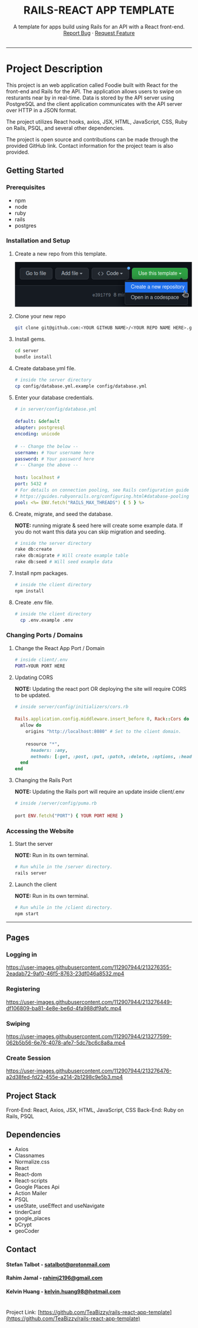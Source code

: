 <!-- PROJECT LOGO -->
<div align="center">

# RAILS-REACT APP TEMPLATE

<div align="center">
  A template for apps build using Rails for an API with a React front-end.
  <div>
    <a href="https://github.com/TeaBizzy/rails-react-template/issues">Report Bug</a>
    ·
    <a href="https://github.com/TeaBizzy/rails-react-template/issues">Request Feature</a>
  </div>
</div>
<br />

<div align="left">

---

# Project Description

This project is an web application called Foodie built with React for the front-end and Rails for the API. The application allows users to swipe on resturants near by in real-time. Data is stored by the API server using PostgreSQL and the client application communicates with the API server over HTTP in a JSON format. 
  

The project utilizes React hooks, axios, JSX, HTML, JavaScript, CSS, Ruby on Rails, PSQL, and several other dependencies. 
  
The project is open source and contributions can be made through the provided GitHub link. Contact information for the project team is also provided.

<!-- GETTING STARTED -->
## Getting Started

### Prerequisites

* npm
* node
* ruby
* rails
* postgres

### Installation and Setup

1. Create a new repo from this template.

    ![template button](docs/template-button.png)

2. Clone your new repo
   ```sh
   git clone git@github.com:<YOUR GITHUB NAME>/<YOUR REPO NAME HERE>.git
   ```

3. Install gems.
    ```sh
    cd server
    bundle install
    ```

4. Create database.yml file.
    ```sh
    # inside the server directory
    cp config/database.yml.example config/database.yml
    ```

5. Enter your database credentials.
    ```yml
    # in server/config/database.yml

    default: &default
    adapter: postgresql
    encoding: unicode

    # -- Change the below --
    username: # Your username here
    password: # Your password here
    # -- Change the above --

    host: localhost #
    port: 5432 #
    # For details on connection pooling, see Rails configuration guide
    # https://guides.rubyonrails.org/configuring.html#database-pooling
    pool: <%= ENV.fetch("RAILS_MAX_THREADS") { 5 } %>
    ```

6. Create, migrate, and seed the database.
  
    <b>NOTE:</b> running migrate & seed here will create some example data. If you do not want this data you can skip migration and seeding.

    ```sh
    # inside the server directory
    rake db:create
    rake db:migrate # Will create example table
    rake db:seed # Will seed example data
    ```

7. Install npm packages.
    ```sh
    # inside the client directory
    npm install
    ```

8. Create .env file.
    ```sh
    # inside the client directory
      cp .env.example .env
    ```

### Changing Ports / Domains

1. Change the React App Port / Domain
    ```sh
    # inside client/.env
    PORT=YOUR PORT HERE
    ```

2. Updating CORS

    <b>NOTE:</b> Updating the react port OR deploying the site will require CORS to be updated.
    ```rb
    # inside server/config/initializers/cors.rb

    Rails.application.config.middleware.insert_before 0, Rack::Cors do
      allow do
        origins "http://localhost:8080" # Set to the client domain.

        resource "*",
          headers: :any,
          methods: [:get, :post, :put, :patch, :delete, :options, :head]
      end
    end
    ```

3. Changing the Rails Port

    <b>NOTE:</b> Updating the Rails port will require an update inside client/.env
    ```rb
    # inside /server/config/puma.rb

    port ENV.fetch("PORT") { YOUR PORT HERE }
    ```

### Accessing the Website

1. Start the server

    <b>NOTE:</b> Run in its own terminal.
   ```sh
   # Run while in the /server directory.
   rails server
   ```

2. Launch the client

    <b>NOTE:</b> Run in its own terminal.
   ```sh
   # Run while in the /client directory.
   npm start
   ```

---


## Pages

### Logging in
  
https://user-images.githubusercontent.com/112907944/213276355-2eadab72-9af0-46f5-8763-23df046a8532.mp4


### Registering


https://user-images.githubusercontent.com/112907944/213276449-df106809-ba81-4e8e-be6d-4fa988df9afc.mp4


### Swiping


https://user-images.githubusercontent.com/112907944/213277599-062b5b56-6e76-4078-afe7-5dc7bc6c8a8a.mp4


### Create Session

https://user-images.githubusercontent.com/112907944/213276476-a2d38fed-fd22-455e-a214-2b1298c9e5b3.mp4



## Project Stack
Front-End: React, Axios, JSX, HTML, JavaScript, CSS
Back-End: Ruby on Rails, PSQL
## Dependencies
- Axios
- Classnames
- Normalize.css
- React
- React-dom
- React-scripts
- Google Places Api
- Action Mailer
- PSQL
- useState, useEffect and useNavigate
- tinderCard
- google_places 
- bCrypt
- geoCoder


<!-- CONTACT -->
## Contact

#### Stefan Talbot - satalbot@protonmail.com
#### Rahim Jamal  - rahimj2196@gmail.com 
#### Kelvin Huang - kelvin.huang98@hotmail.com


#
Project Link: [https://github.com/TeaBizzy/rails-react-app-template](https://github.com/TeaBizzy/rails-react-app-template)
